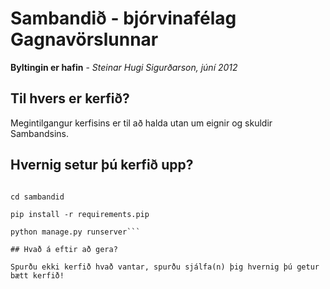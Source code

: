 # Sambandið - bjórvinafélag Gagnavörslunnar

**Byltingin er hafin** - *Steinar Hugi Sigurðarson, júní 2012*

## Til hvers er kerfið?

Megintilgangur kerfisins er til að halda utan um eignir og skuldir Sambandsins.

## Hvernig setur þú kerfið upp?

```git clone https://github.com/steinar/sambandid.git

cd sambandid

pip install -r requirements.pip

python manage.py runserver```

## Hvað á eftir að gera?

Spurðu ekki kerfið hvað vantar, spurðu sjálfa(n) þig hvernig þú getur bætt kerfið!
